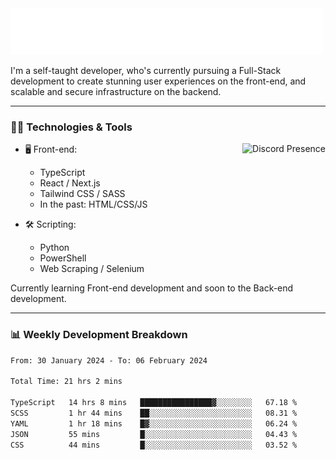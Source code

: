 <img src="assets/wave.svg" alt=":wave:" />

I'm a self-taught developer, who's currently pursuing a Full-Stack development to create stunning user experiences on the front-end, and scalable and secure infrastructure on the backend.

---

### 🧑‍💻 Technologies & Tools

<a href="https://discord.com/users/414304208649453568" target="_blank" rel="nofollow">
   <img src="https://lanyard-profile-readme.vercel.app/api/414304208649453568?idleMessage=Probably%20doing%20something%20else..." alt="Discord Presence" align="right">
</a>

- 🖥️ Front-end:

  - TypeScript
  - React / Next.js
  - Tailwind CSS / SASS
  - In the past: HTML/CSS/JS

- 🛠 Scripting:

  - Python
  - PowerShell
  - Web Scraping / Selenium

Currently learning Front-end development and soon to the Back-end development.

---

### 📊 Weekly Development Breakdown

<!-- ![ccrsxx's GitHub Stats](https://github-readme-stats.vercel.app/api?username=ccrsxx&count_private=true&theme=tokyonight) -->
<!-- ![ccrsxx's Top Langs](https://github-readme-stats.vercel.app/api/top-langs/?username=ccrsxx&hide=lua,java,html&theme=tokyonight) -->

<!--START_SECTION:waka-->

```txt
From: 30 January 2024 - To: 06 February 2024

Total Time: 21 hrs 2 mins

TypeScript   14 hrs 8 mins   ████████████████▓░░░░░░░░   67.18 %
SCSS         1 hr 44 mins    ██░░░░░░░░░░░░░░░░░░░░░░░   08.31 %
YAML         1 hr 18 mins    █▓░░░░░░░░░░░░░░░░░░░░░░░   06.24 %
JSON         55 mins         █░░░░░░░░░░░░░░░░░░░░░░░░   04.43 %
CSS          44 mins         █░░░░░░░░░░░░░░░░░░░░░░░░   03.52 %
```

<!--END_SECTION:waka-->
